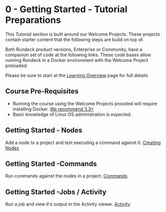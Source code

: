 # 0 - Getting Started - Tutorial Preparations

This *Tutorial* section is built around our Welcome Projects. These projects contain starter content that the following steps are build on top of.

Both Rundeck product versions, Enterprise or Community, have a companion set of code at the following links.  These code bases allow running Rundeck in a Docker environment with the Welcome Project preloaded.

Please be sure to start at the [Learning Overview](/learning) page for full details

## Course Pre-Requisites

- Running the course using the Welcome Projects provided will require installing Docker.  [We recommend 3.3+](https://www.docker.com/products/docker-desktop)
- Basic knowledge of Linux OS administration is expected.

## Getting Started - Nodes

Add a node to a project and test executing a command against it. [Creating Nodes](/learning/tutorial/creatingnodes)

## Getting Started -Commands

Run commands against the nodes in a project. [Commands](/learning/tutorial/commands)

## Getting Started -Jobs / Activity

Run a job and view it's output in the Activity viewer. [Activity](/learning/tutorial/jobs)
